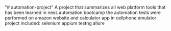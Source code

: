 "# automation-project" 
A project that summarizes all web platform tools 
that has been learned in ness automation bootcamp
the automation tests were performed on amazon website and calculator app in cellphone emulator
project included:
selenium
appium
testng
allure
